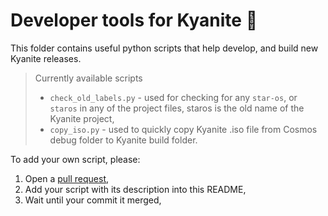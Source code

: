 # Developer tools for Kyanite 🔧
This folder contains useful python scripts that help develop, and build new Kyanite releases.

> Currently available scripts
> * `check_old_labels.py` - used for checking for any `star-os`, or `staros` in any of the project files, staros is the old name of the Kyanite project,
> * `copy_iso.py` - used to quickly copy Kyanite .iso file from Cosmos debug folder to Kyanite build folder.

To add your own script, please:
1. Open a [pull request](https://github.com/Bamboooz/Kyanite/pulls),
2. Add your script with its description into this README,
3. Wait until your commit it merged,


